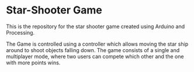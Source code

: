 # Star-Shooter Game
This is the repository for the star shooter game created using Arduino and Processing.

The Game is controlled using a controller which allows moving the star ship around to shoot objects falling down. 
The game consists of a single and multiplayer mode, where two users can compete which other and the one with more points wins.
